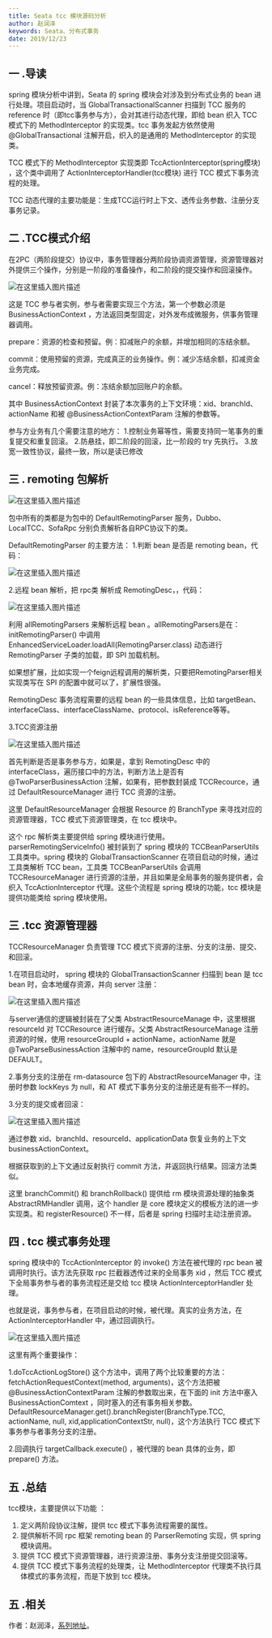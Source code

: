 ```yaml
---
title: Seata tcc 模块源码分析
author: 赵润泽
keywords: Seata、分布式事务
date: 2019/12/23
---
```


## 一  .导读

spring 模块分析中讲到，Seata 的 spring 模块会对涉及到分布式业务的 bean 进行处理。项目启动时，当 GlobalTransactionalScanner 扫描到 TCC 服务的 reference 时（即tcc事务参与方），会对其进行动态代理，即给 bean 织入 TCC 模式下的 MethodInterceptor 的实现类。tcc 事务发起方依然使用 @GlobalTransactional 注解开启，织入的是通用的 MethodInterceptor 的实现类。

TCC 模式下的 MethodInterceptor 实现类即 TccActionInterceptor(spring模块) ，这个类中调用了 ActionInterceptorHandler(tcc模块) 进行 TCC 模式下事务流程的处理。	

TCC 动态代理的主要功能是：生成TCC运行时上下文、透传业务参数、注册分支事务记录。

## 二  .TCC模式介绍

在2PC（两阶段提交）协议中，事务管理器分两阶段协调资源管理，资源管理器对外提供三个操作，分别是一阶段的准备操作，和二阶段的提交操作和回滚操作。

![在这里插入图片描述](https://img-blog.csdnimg.cn/20191224205956717.png?)

这是 TCC 参与者实例，参与者需要实现三个方法，第一个参数必须是 BusinessActionContext ，方法返回类型固定，对外发布成微服务，供事务管理器调用。

prepare：资源的检查和预留。例：扣减账户的余额，并增加相同的冻结余额。

commit：使用预留的资源，完成真正的业务操作。例：减少冻结余额，扣减资金业务完成。

cancel：释放预留资源。例：冻结余额加回账户的余额。

其中 BusinessActionContext 封装了本次事务的上下文环境：xid、branchId、actionName 和被 @BusinessActionContextParam 注解的参数等。

参与方业务有几个需要注意的地方：
1.控制业务幂等性，需要支持同一笔事务的重复提交和重复回滚。
2.防悬挂，即二阶段的回滚，比一阶段的 try 先执行。
3.放宽一致性协议，最终一致，所以是读已修改

##  三  . remoting 包解析

![在这里插入图片描述](https://img-blog.csdnimg.cn/20191124211806237.png?)

包中所有的类都是为包中的 DefaultRemotingParser 服务，Dubbo、LocalTCC、SofaRpc 分别负责解析各自RPC协议下的类。

DefaultRemotingParser 的主要方法：
1.判断 bean 是否是 remoting bean，代码：

![在这里插入图片描述](https://img-blog.csdnimg.cn/20191224215523850.png)

2.远程 bean 解析，把 rpc类 解析成 RemotingDesc，，代码：

![在这里插入图片描述](https://img-blog.csdnimg.cn/2019112421303581.png?)

利用 allRemotingParsers 来解析远程 bean 。allRemotingParsers是在：initRemotingParser()  中调用EnhancedServiceLoader.loadAll(RemotingParser.class) 动态进行 RemotingParser 子类的加载，即 SPI 加载机制。

如果想扩展，比如实现一个feign远程调用的解析类，只要把RemotingParser相关实现类写在 SPI 的配置中就可以了，扩展性很强。

RemotingDesc 事务流程需要的远程 bean 的一些具体信息，比如 targetBean、interfaceClass、interfaceClassName、protocol、isReference等等。

3.TCC资源注册

![在这里插入图片描述](https://img-blog.csdnimg.cn/20191124214457177.png?)

首先判断是否是事务参与方，如果是，拿到 RemotingDesc 中的 interfaceClass，遍历接口中的方法，判断方法上是否有@TwoParserBusinessAction 注解，如果有，把参数封装成 TCCRecource，通过 DefaultResourceManager 进行 TCC 资源的注册。

这里 DefaultResourceManager 会根据 Resource 的 BranchType 来寻找对应的资源管理器，TCC 模式下资源管理类，在 tcc 模块中。

这个 rpc 解析类主要提供给 spring 模块进行使用。parserRemotingServiceInfo() 被封装到了 spring 模块的 TCCBeanParserUtils 工具类中。spring 模块的 GlobalTransactionScanner 在项目启动的时候，通过工具类解析 TCC bean，工具类 TCCBeanParserUtils 会调用 TCCResourceManager 进行资源的注册，并且如果是全局事务的服务提供者，会织入 TccActionInterceptor 代理。这些个流程是 spring 模块的功能，tcc 模块是提供功能类给 spring 模块使用。

## 三  .tcc 资源管理器

TCCResourceManager 负责管理 TCC 模式下资源的注册、分支的注册、提交、和回滚。

1.在项目启动时， spring 模块的 GlobalTransactionScanner 扫描到 bean 是 tcc bean 时，会本地缓存资源，并向 server 注册：

![在这里插入图片描述](https://img-blog.csdnimg.cn/201911242209057.png)

与server通信的逻辑被封装在了父类 AbstractResourceManage 中，这里根据 resourceId 对 TCCResource 进行缓存。父类 AbstractResourceManage  注册资源的时候，使用 resourceGroupId + actionName，actionName 就是 @TwoParseBusinessAction 注解中的 name，resourceGroupId 默认是 DEFAULT。

2.事务分支的注册在 rm-datasource 包下的 AbstractResourceManager 中，注册时参数 lockKeys 为 null，和 AT 模式下事务分支的注册还是有些不一样的。

3.分支的提交或者回滚：

![在这里插入图片描述](https://img-blog.csdnimg.cn/20191124221641648.png?)

通过参数 xid、branchId、resourceId、applicationData 恢复业务的上下文 businessActionContext。

根据获取到的上下文通过反射执行 commit 方法，并返回执行结果。回滚方法类似。

这里 branchCommit() 和 branchRollback() 提供给 rm 模块资源处理的抽象类 AbstractRMHandler 调用，这个 handler 是 core 模块定义的模板方法的进一步实现类。和 registerResource() 不一样，后者是 spring 扫描时主动注册资源。

## 四  . tcc 模式事务处理
spring 模块中的 TccActionInterceptor 的 invoke() 方法在被代理的 rpc bean 被调用时执行。该方法先获取 rpc 拦截器透传过来的全局事务 xid ，然后 TCC 模式下全局事务参与者的事务流程还是交给 tcc 模块 ActionInterceptorHandler  处理。
 
也就是说，事务参与者，在项目启动的时候，被代理。真实的业务方法，在 ActionInterceptorHandler 中，通过回调执行。

![在这里插入图片描述](https://img-blog.csdnimg.cn/2019112422405346.png?)

这里有两个重要操作：

1.doTccActionLogStore() 这个方法中，调用了两个比较重要的方法：
fetchActionRequestContext(method, arguments)，这个方法把被 @BusinessActionContextParam 注解的参数取出来，在下面的 init 方法中塞入 BusinessActionComtext ，同时塞入的还有事务相关参数。
DefaultResourceManager.get().branchRegister(BranchType.TCC, actionName, null, xid,applicationContextStr, null)，这个方法执行 TCC 模式下事务参与者事务分支的注册。

2.回调执行 targetCallback.execute() ，被代理的 bean 具体的业务，即 prepare() 方法。


## 五  .总结
tcc模块，主要提供以下功能 ：

1. 定义两阶段协议注解，提供 tcc 模式下事务流程需要的属性。
2. 提供解析不同 rpc 框架 remoting bean 的 ParserRemoting 实现，供 spring 模块调用。
3. 提供 TCC 模式下资源管理器，进行资源注册、事务分支注册提交回滚等。
4. 提供 TCC 模式下事务流程的处理类，让 MethodInterceptor 代理类不执行具体模式的事务流程，而是下放到 tcc 模块。

## 五  .相关
作者：赵润泽，[系列地址](https://blog.csdn.net/qq_37804737/category_9530078.html)。
